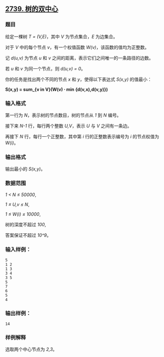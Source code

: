 ## [2739. 树的双中心](https://www.acwing.com/problem/content/2741/)

### 题目

给定一棵树 *T = (V,E)*，其中 *V* 为节点集合，*E* 为边集合。

对于 *V* 中的每个节点 *v*，有一个权值函数 *W(v)*，该函数的值均为正整数。

记 *d(u,v)* 为节点 *u* 和 *v* 之间的距离，表示它们之间唯一的一条路径的边数。

若 *u* 和 *v* 为同一个节点，则 *d(u,v) = 0*。

你的任务是找出两个不同的节点 *x* 和 *y*，使得以下表达式 *S(x,y)* 的值最小：

**S(x,y) = sum_{v in V}(W(v) ⋅ min {d(v,x),d(v,y)})**

### 输入格式

第一行为 *N*，表示树的节点数目，树的节点从 *1* 到 *N* 编号。

接下来 *N-1* 行，每行两个整数 *U,V*，表示 *U* 与 *V* 之间有一条边。

再接下 *N* 行，每行一个正整数，其中第 *i* 行的正整数表示编号为 *i* 的节点权值为 *W(i)*。

### 输出格式

输出最小的 *S(x,y)*。

### 数据范围

*1 < N ≤ 50000*,

*1 ≤ U,v ≤ N*,

*1 ≤ W(i) ≤ 10000*,

树的深度不超过 *100*,

答案保证不超过 *10^9*。

### 输入样例：

```
5
1 2
1 3
3 4
3 5
5
7
6
5
4
```

### 输出样例：

```
14
```

### 样例解释

选取两个中心节点为 *2,3*。
